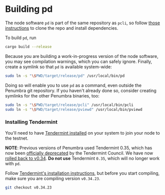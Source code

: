 # Building pd

The node software `pd` is part of the same repository as `pcli`, so follow
[those instructions](../pcli/install.md) to clone the repo and install dependencies.

To build `pd`, run

```bash
cargo build --release
```

Because you are building a work-in-progress version of the node software, you may see compilation warnings,
which you can safely ignore. Finally, create a symlink so that `pd` is available system-wide:

```bash
sudo ln -s "\$PWD/target/release/pd" /usr/local/bin/pd
```

Doing so will enable you to use `pd` as a command, even outside the Penumbra git repository.
If you haven't already done so, consider creating symlinks for the other Penumbra binaries, too:

```bash
sudo ln -s "\$PWD/target/release/pcli" /usr/local/bin/pcli
sudo ln -s "\$PWD/target/release/pviewd" /usr/local/bin/pviewd
```

### Installing Tendermint

You'll need to have [Tendermint installed](https://docs.tendermint.com/v0.34/introduction/install.html)
on your system to join your node to the testnet. 

**NOTE**: Previous versions of Penumbra used Tendermint 0.35, which
has now been [officially
deprecated](https://interchain-io.medium.com/discontinuing-tendermint-v0-35-a-postmortem-on-the-new-networking-layer-3696c811dabc)
by the Tendermint Council. We have now [rolled back to
v0.34](https://github.com/penumbra-zone/penumbra/issues/1271).
**Do not use** Tendermint `0.35`, which will no longer work with `pd`.

Follow [Tendermint's installation instructions](https://docs.tendermint.com/v0.34/introduction/install.html),
but before you start compiling, make sure you are compiling version `v0.34.23`.

```bash
git checkout v0.34.23
```

[protoc-install]: https://grpc.io/docs/protoc-installation/
